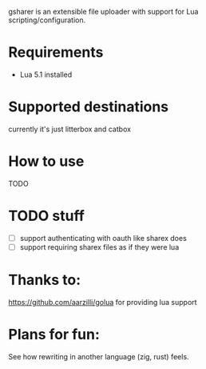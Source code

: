 gsharer is an extensible file uploader with support for Lua scripting/configuration.

# Requirements

- Lua 5.1 installed

# Supported destinations

currently it's just litterbox and catbox

# How to use

TODO

# TODO stuff

- [ ] support authenticating with oauth like sharex does
- [ ] support requiring sharex files as if they were lua

# Thanks to:

https://github.com/aarzilli/golua for providing lua support

# Plans for fun:

See how rewriting in another language (zig, rust) feels.
